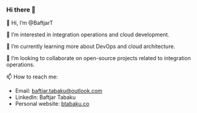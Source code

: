 ### Hi there 👋
👋 Hi, I’m @BaftjarT

👀 I’m interested in integration operations and cloud development.

🌱 I’m currently learning more about DevOps and cloud architecture.

💞️ I’m looking to collaborate on open-source projects related to integration operations.

📫 How to reach me: 
- Email: baftjar.tabaku@outlook.com
- LinkedIn: Baftjar Tabaku
- Personal website: [btabaku.co](https://www.btabaku.co/)

<!--
**BTabaku/BTabaku** is a ✨ _special_ ✨ repository because its `README.md` (this file) appears on your GitHub profile.

Here are some ideas to get you started:

- 🔭 I’m currently working on ...
- 🌱 I’m currently learning ...
- 👯 I’m looking to collaborate on ...
- 🤔 I’m looking for help with ...
- 💬 Ask me about ...
- 📫 How to reach me: ...
- 😄 Pronouns: ...
- ⚡ Fun fact: ...
-->
